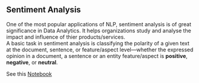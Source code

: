 ## Sentiment Analysis

One of the most popular applications of NLP, sentiment analysis is of great significance in Data Analytics. It helps organizations study and analyse the impact and influence of thier products/services. <br>
A basic task in sentiment analysis is classifying the polarity of a given text at the document, sentence, or feature/aspect level—whether the expressed opinion in a document, a sentence or an entity feature/aspect is **positive**, **negative**, or **neutral**.

See this <a href="https://www.kaggle.com/code/harshsingh2209/spotify-reviews-sentiment-analysis">Notebook</a>
